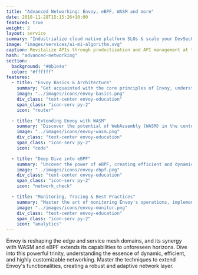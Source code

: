 ```yaml
---
title: "Advanced Networking: Envoy, eBPF, WASM and more"
date: 2018-11-28T15:15:26+10:00
featured: true
weight: 2
layout: service
summary: "Industrialize cloud native platform SLOs & scale your DevSecOps in an SRE model."
image: "images/services/ai-mi-algorithm.svg"
caption: Revitalize APIs through productization and API management at the core
hash: "advanced-networking"
section:
  background: "#0b1e4a"
  color: "#ffffff"
features:
  - title: "Envoy Basics & Architecture"
    summary: "Get acquainted with the core principles of Envoy, understanding its architecture, and its role in the modern service mesh ecosystem."
    image: "../images/icons/envoy-basics.png"
    div_class: "text-center envoy-education"
    span_class: "icon-serv py-2"
    icon: "router"

  - title: "Extending Envoy with WASM"
    summary: "Discover the potential of WebAssembly (WASM) in the context of Envoy. Develop and deploy custom extensions, enhancing Envoy's capabilities."
    image: "../images/icons/envoy-wasm.png"
    div_class: "text-center envoy-education"
    span_class: "icon-serv py-2"
    icon: "code"

  - title: "Deep Dive into eBPF"
    summary: "Uncover the power of eBPF, creating efficient and dynamic network programs that integrate seamlessly with Envoy for high-performance use-cases."
    image: "../images/icons/envoy-ebpf.png"
    div_class: "text-center envoy-education"
    span_class: "icon-serv py-2"
    icon: "network_check"

  - title: "Monitoring, Tracing & Best Practices"
    summary: "Master the art of monitoring Envoy's operations, implementing tracing for better observability, and absorbing best practices for an optimized networking setup."
    image: "../images/icons/envoy-monitor.png"
    div_class: "text-center envoy-education"
    span_class: "icon-serv py-2"
    icon: "analytics"
---
```


Envoy is reshaping the edge and service mesh domains, and its synergy with WASM and eBPF extends its capabilities to unforeseen horizons. Dive into this powerful trinity, understanding the essence of dynamic, efficient, and highly customizable networking. Master the techniques to extend Envoy's functionalities, creating a robust and adaptive network layer.
